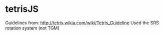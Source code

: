 tetrisJS
========
Guidelines from: http://tetris.wikia.com/wiki/Tetris_Guideline
Used the SRS rotation system (not TGM)
